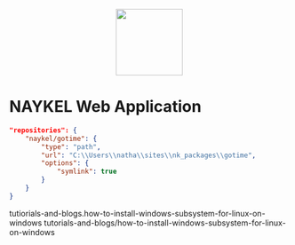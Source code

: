 <p align="center"><a href="https://naykel.com.au" target="_blank"><img src="https://avatars0.githubusercontent.com/u/32632005?s=460&u=d1df6f6e0bf29668f8a4845271e9be8c9b96ed83&v=4" width="120"></a></p>

# NAYKEL Web Application

```json
"repositories": {
    "naykel/gotime": {
        "type": "path",
        "url": "C:\\Users\\natha\\sites\\nk_packages\\gotime",
        "options": {
            "symlink": true
        }
    }
}
```


tutiorials-and-blogs.how-to-install-windows-subsystem-for-linux-on-windows
tutorials-and-blogs/how-to-install-windows-subsystem-for-linux-on-windows